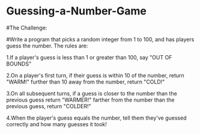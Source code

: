 # Guessing-a-Number-Game
#The Challenge:

#Write a program that picks a random integer from 1 to 100, and has players guess the number. The rules are:

1.If a player's guess is less than 1 or greater than 100, say "OUT OF BOUNDS"

2.On a player's first turn, if their guess is
  within 10 of the number, return "WARM!"
  further than 10 away from the number, return "COLD!"
  
3.On all subsequent turns, if a guess is
  closer to the number than the previous guess return "WARMER!"
  farther from the number than the previous guess, return "COLDER!"
  
4.When the player's guess equals the number, tell them they've guessed correctly and how many guesses it took!

